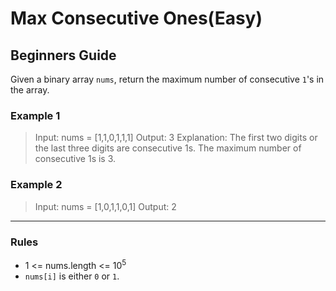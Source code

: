 # Max Consecutive Ones(Easy)

## Beginners Guide

Given a binary array `nums`, return the maximum number of consecutive `1`'s in the array.

### Example 1

> Input: nums = [1,1,0,1,1,1]
Output: 3
Explanation: The first two digits or the last three digits are consecutive 1s. The maximum number of consecutive 1s is 3.

### Example 2

> Input: nums = [1,0,1,1,0,1]
Output: 2

---

### Rules

* 1 <= nums.length <= 10$^5$
* `nums[i]` is either `0` or `1`.
